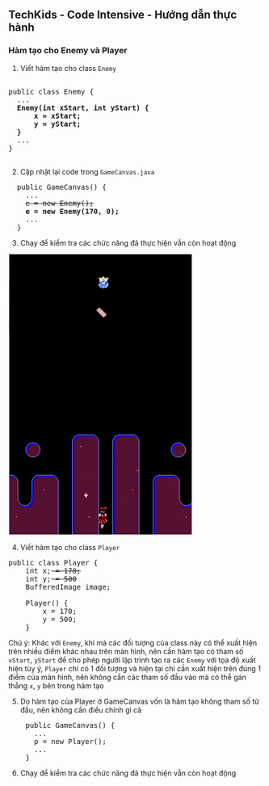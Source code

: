 ## TechKids - Code Intensive - Hướng dẫn thực hành
### Hàm tạo cho Enemy và Player

1. Viết hàm tạo cho class `Enemy`

<pre>

public class Enemy {
  ...
  <b>Enemy(int xStart, int yStart) {
      x = xStart;
      y = yStart;
  }</b>
  ...
}

</pre>

2. Cập nhật lại code trong `GameCanvas.java`

<pre>
  public GameCanvas() {
    ...
    <s>e = new Enemy();</s>
    <b>e = new Enemy(170, 0);</b>
    ...
  }
</pre>

3. Chạy để kiểm tra các chức năng đã thực hiện vẫn còn hoạt động

![Constructor enemy player](images\constructor_enemy_player\constructor_enemy.gif)

4. Viết hàm tạo cho class `Player`

<pre>
public class Player {
    int x;<s> = 170;</s>
    int y;<s> = 500</s>
    BufferedImage image;
    
    Player() {
        x = 170;
        y = 500;
    }
</pre>

Chú ý: Khác với `Enemy`, khi mà các đối tượng của class này có thể xuất hiện trên nhiều điểm khác nhau trên màn hình, nên cần hàm tạo có tham số `xStart`, `yStart` để cho phép người lập trình tạo ra các `Enemy` với tọa độ xuất hiện tùy ý, `Player` chỉ có 1 đối tượng và hiện tại chỉ cần xuất hiện trên đúng 1 điểm của màn hình, nên không cần các tham số đầu vào mà có thể gán thẳng `x`, `y` bên trong hàm tạo

5. Do hàm tạo của Player ở GameCanvas vốn là hàm tạo không tham số từ đầu, nên không cần điều chỉnh gì cả

<pre>
    public GameCanvas() {
      ...
      p = new Player();
      ...
    }
</pre>

6. Chạy để kiểm tra các chức năng đã thực hiện vẫn còn hoạt động